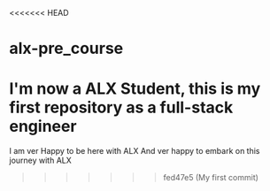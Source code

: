 <<<<<<< HEAD
# alx-pre_course
I'm now a ALX Student, this is my first repository as a full-stack engineer
=======
I am ver Happy to be here with ALX 
And ver happy to embark on this journey with ALX
>>>>>>> fed47e5 (My first commit) 
